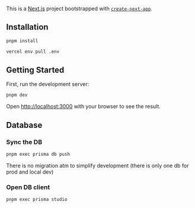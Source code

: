 This is a [Next.js](https://nextjs.org/) project bootstrapped with [`create-next-app`](https://github.com/vercel/next.js/tree/canary/packages/create-next-app).

## Installation

```bash
pnpm install
```

```bash
vercel env pull .env
```

## Getting Started

First, run the development server:

```bash
pnpm dev
```

Open [http://localhost:3000](http://localhost:3000) with your browser to see the result.

## Database

### Sync the DB

```bash
pnpm exec prisma db push
```

There is no migration atm to simplify development (there is only one db for prod and local dev)

### Open DB client

```bash
pnpm exec prisma studio
```
